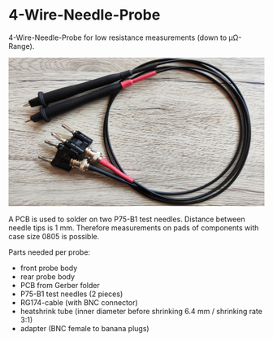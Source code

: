# 4-Wire-Needle-Probe
4-Wire-Needle-Probe for low resistance measurements (down to µΩ-Range).

![Front](https://github.com/dtimber/4-Wire-Needle-Probe/blob/main/Pictures/Preview.jpg)

A PCB is used to solder on two P75-B1 test needles. Distance between needle tips is 1 mm. Therefore measurements on pads of components with case size 0805 is possible.

Parts needed per probe:

- front probe body
- rear probe body
- PCB from Gerber folder
- P75-B1 test needles (2 pieces)
- RG174-cable (with BNC connector)
- heatshrink tube (inner diameter before shrinking 6.4 mm / shrinking rate 3:1)
- adapter (BNC female to banana plugs)
